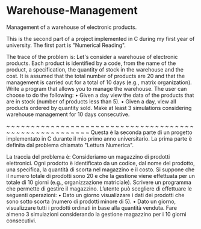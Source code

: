 # Warehouse-Management
Management of a warehouse of electronic products.

This is the second part of a project implemented in C during my first year of university. The first part is "Numerical Reading".

The trace of the problem is:
Let's consider a warehouse of electronic products. Each product is identified by a
code, from the name of the product, a specification, the quantity of stock in the warehouse and the
cost.
It is assumed that the total number of products are 20 and that the management is carried out for
a total of 10 days (e.g., matrix organization). Write a program that
allows you to manage the warehouse.
The user can choose to do the following:
• Given a day view the data of the products that are in stock
(number of products less than 5).
• Given a day, view all products ordered by quantity sold.
Make at least 3 simulations considering warehouse management for 10 days
consecutive.

~ ~ ~ ~ ~ ~ ~ ~ ~ ~ ~ ~ ~ ~ ~ ~ ~ ~ ~ ~ ~ ~ ~ ~ ~ ~ ~ ~ ~ ~ ~ ~ ~ ~ ~ ~ ~ ~ ~ ~ ~ ~ ~ ~ ~ ~ ~ ~ ~ ~ ~ ~ ~ ~ ~ 
Questa è la seconda parte di un progetto implementato in C durante il mio primo anno universitario. La prima parte è definita dal problema chiamato "Lettura Numerica".

La traccia del problema è:
Consideriamo un magazzino di prodotti elettronici. Ogni prodotto è identificato da un
codice, dal nome del prodotto, una specifica, la quantità di scorta nel magazzino e il
costo.
Si suppone che il numero totale di prodotti sono 20 e che la gestione viene effettuata per
un totale di 10 giorni (e.g., organizzazione matriciale). Scrivere un programma che
permette di gestire il magazzino.
L’utente può scegliere di effettuare le seguenti operazioni:
• Dato un giorno visualizzare i dati dei prodotti che sono sotto scorta
(numero di prodotti minore di 5).
• Dato un giorno, visualizzare tutti i prodotti ordinati in base alla quantità venduta.
Fare almeno 3 simulazioni considerando la gestione magazzino per i 10 giorni
consecutivi.
